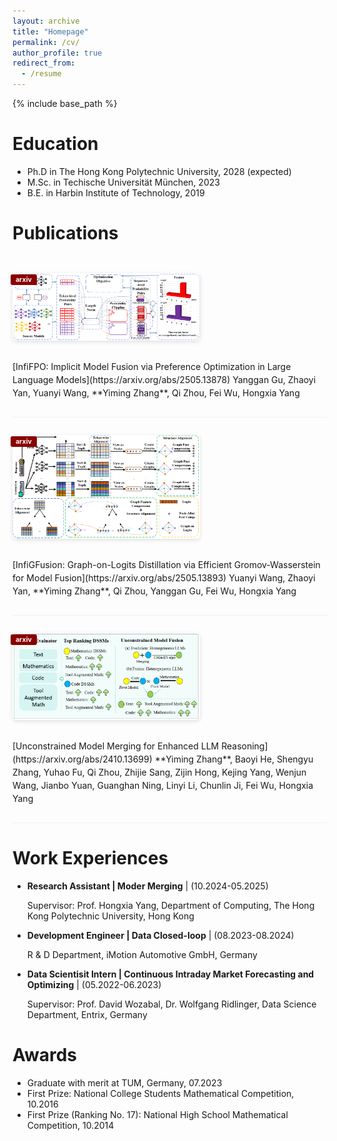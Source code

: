 ```yaml
---
layout: archive
title: "Homepage"
permalink: /cv/
author_profile: true
redirect_from:
  - /resume
---
```


{% include base_path %}

Education
======
* Ph.D in The Hong Kong Polytechnic University, 2028 (expected)
* M.Sc. in Techische Universität München, 2023
* B.E. in Harbin Institute of Technology, 2019


<style>
.paper-box {
  display: flex;
  align-items: flex-start;
  border-bottom: 1px #efefef solid;
  padding: 2em 0;
  gap: 2em; /* 图片和文字之间留空隙 */
  flex-wrap: wrap;
}

.paper-box-image {
  flex: 0 0 300px; /* 左边固定宽度 */
  max-width: 100%;
  position: relative;
}

.paper-box-image img {
  width: 100%;
  border-radius: 6px;
  box-shadow: 0 2px 6px rgba(0,0,0,0.12);
  object-fit: cover;
}

.paper-box-text {
  flex: 1; /* 占据剩余空间 */
  min-width: 200px;
  font-size: 14px;
  line-height: 1.5;
}

.badge {
  position: absolute;
  top: 2px;
  left: -3px;
  background: #890000ff;
  color: #fff;
  font-size: 0.75em;
  font-weight: bold;
  padding: 2px 8px;
  border-radius: 3px;
}
</style>

Publications
======
<div class='paper-box'>
  <div class='paper-box-image'>
    <div>
      <div class="badge">arxiv</div>
      <img src='../images/infiFPO.png' alt="InfiFPO" width="100%">
    </div>
  </div>
  <div class='paper-box-text' markdown="1">
  [InfiFPO: Implicit Model Fusion via Preference Optimization in Large Language Models](https://arxiv.org/abs/2505.13878)  
  Yanggan Gu, Zhaoyi Yan, Yuanyi Wang, **Yiming Zhang**, Qi Zhou, Fei Wu, Hongxia Yang
  </div>
</div>

<div class='paper-box'>
  <div class='paper-box-image'>
    <div>
      <div class="badge">arxiv</div>
      <img src='../images/InfiGFusion.png' alt="InfiGFusion" width="100%">
    </div>
  </div>
  <div class='paper-box-text' markdown="1">
  [InfiGFusion: Graph-on-Logits Distillation via Efficient Gromov-Wasserstein for Model Fusion](https://arxiv.org/abs/2505.13893)  
  Yuanyi Wang, Zhaoyi Yan, **Yiming Zhang**, Qi Zhou, Yanggan Gu, Fei Wu, Hongxia Yang
  </div>
</div>

<div class='paper-box'>
  <div class='paper-box-image'>
    <div>
      <div class="badge">arxiv</div>
      <img src='../images/umm.png' alt="Unconstrained Model Merging" width="100%">
    </div>
  </div>
  <div class='paper-box-text' markdown="1">
  [Unconstrained Model Merging for Enhanced LLM Reasoning](https://arxiv.org/abs/2410.13699)  
  **Yiming Zhang**, Baoyi He, Shengyu Zhang, Yuhao Fu, Qi Zhou, Zhijie Sang, Zijin Hong,  
  Kejing Yang, Wenjun Wang, Jianbo Yuan, Guanghan Ning, Linyi Li, Chunlin Ji, Fei Wu, Hongxia Yang
  </div>
</div>

Work Experiences
======

* **Research Assistant \| Moder Merging** \| (10.2024-05.2025)

  Supervisor: Prof. Hongxia Yang, Department of Computing, The Hong Kong Polytechnic University, Hong Kong

* **Development Engineer \| Data Closed-loop** \| (08.2023-08.2024)

  R & D Department, iMotion Automotive GmbH, Germany 

* **Data Scientisit Intern \| Continuous Intraday Market Forecasting and Optimizing** \| (05.2022-06.2023)

  Supervisor: Prof. David Wozabal, Dr. Wolfgang Ridlinger, Data Science Department, Entrix, Germany
  
Awards
======
* Graduate with merit at TUM, Germany, 07.2023
* First Prize: National College Students Mathematical Competition, 10.2016
* First Prize (Ranking No. 17): National High School Mathematical Competition, 10.2014



